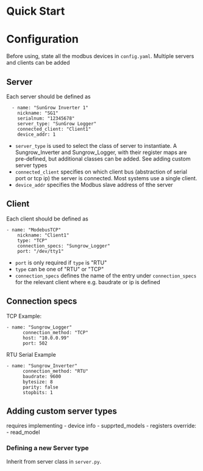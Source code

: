 # Quick Start


# Configuration
Before using, state all the modbus devices in `config.yaml`. Multiple servers and clients can be added

## Server 
Each server should be defined as 
```
  - name: "SunGrow Inverter 1"
    nickname: "SG1"
    serialnum: "12345678"
    server_type: "SunGrow Logger"
    connected_client: "Client1"  
    device_addr: 1
```
- `server_type` is used to select the class of server to instantiate. A Sungrow_Inverter and Sungrow_Logger, with their register maps are pre-defined, but additional classes can be added. See adding custom server types
- `connected_client` specifies on which client bus (abstraction of serial port or tcp ip) the server is connected. Most systems use a single client.
- `device_addr` specifies the Modbus slave address of tthe server

## Client
Each client should be defined as
```
- name: "ModebusTCP"
    nickname: "Client1"
    type: "TCP"
    connection_specs: "Sungrow_Logger"
    port: "/dev/tty1"
```
- `port` is only required if `type` is "RTU" 
- `type` can be one of "RTU" or "TCP"
- `connection_specs` defines the name of the entry under `connection_specs` for the relevant client where e.g. baudrate or ip is defined

## Connection specs
TCP Example:
```
- name: "Sungrow_Logger"
      connection_method: "TCP"
      host: "10.0.0.99"
      port: 502
```
RTU Serial Example
```
- name: "Sungrow_Inverter"
      connection_method: "RTU"
      baudrate: 9600
      bytesize: 8
      parity: false
      stopbits: 1
```
## Adding custom server types
requires implementing
      - device info
      - supprted_models
      - registers
override:
      - read_model

### Defining a new Server type
Inherit from server class in `server.py`. 
<!-- TODO -->
